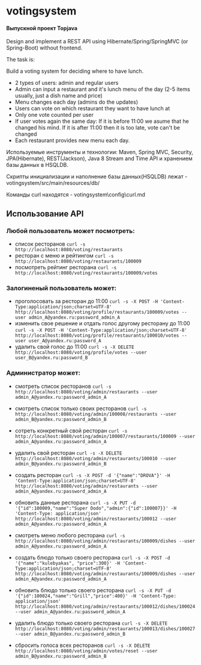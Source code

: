 # votingsystem

#### Выпускной проект Topjava
Design and implement a REST API using Hibernate/Spring/SpringMVC (or Spring-Boot) without frontend.

The task is:

Build a voting system for deciding where to have lunch.

- 2 types of users: admin and regular users
- Admin can input a restaurant and it's lunch menu of the day (2-5 items usually, just a dish name and price)
- Menu changes each day (admins do the updates)
- Users can vote on which restaurant they want to have lunch at
- Only one vote counted per user
- If user votes again the same day:
If it is before 11:00 we asume that he changed his mind.
If it is after 11:00 then it is too late, vote can't be changed
- Each restaurant provides new menu each day.


Используемые инструменты и технологии: Maven, Spring MVC, Security, JPA(Hibernate), REST(Jackson), Java 8 Stream and Time API и хранением базы данных в HSQLDB.

Скрипты инициализации и наполнение базы данных(HSQLDB) лежат -  votingsystem/src/main/resources/db/

Команды curl находятся - votingsystem\config\curl.md

## Использование API

### Любой пользователь может посмотреть:
- список ресторанов `curl -s http://localhost:8080/voting/restaurants`
- ресторан с меню и рейтингом `curl -s http://localhost:8080/voting/restaurants/100009`
- посмотреть рейтинг ресторана `curl -s http://localhost:8080/voting/restaurants/100009/votes`

### Залогиненый пользователь может:
- проголосовать за ресторан до 11:00  `curl -s -X POST -H 'Content-Type:application/json;charset=UTF-8' http://localhost:8080/voting/profile/restaurants/100009/votes --user admin_A@yandex.ru:password_admin_A`
- изменить свое решение и отдать голос другому ресторану до 11:00 `curl -s -X POST -H 'Content-Type:application/json;charset=UTF-8' http://localhost:8080/voting/profile/restaurants/100010/votes --user user_A@yandex.ru:password_A`
- удалить свой голос до 11:00 `curl -s -X DELETE http://localhost:8080/voting/profile/votes --user user_B@yandex.ru:password_B`

### Администратор может:
- смотреть список ресторанов `curl -s http://localhost:8080/voting/admin/restaurants --user admin_A@yandex.ru:password_admin_A`
- смотреть список только своих ресторанов `curl -s http://localhost:8080/voting/admin/100008/restaurants --user admin_B@yandex.ru:password_admin_B`
- сотреть конкретный свой ресторан `curl -s http://localhost:8080/voting/admin/100007/restaurants/100009 --user admin_A@yandex.ru:password_admin_A`
- удалить свой ресторан `curl -s -X DELETE http://localhost:8080/voting/admin/restaurants/100010 --user admin_B@yandex.ru:password_admin_B`
- создать ресторан `curl -s -X POST -d '{"name":"DROVA"}' -H 'Content-Type:application/json;charset=UTF-8' http://localhost:8080/voting/admin/restaurants --user admin_A@yandex.ru:password_admin_A`
- обновить данные ресторана `curl -s -X PUT -d '{"id":100009,"name":"Super Dodo","admin":{"id":100007}}' -H 'Content-Type: application/json' http://localhost:8080/voting/admin/restaurants/100012 --user admin_A@yandex.ru:password_admin_A`

- смотреть меню любого ресторана `curl -s http://localhost:8080/voting/admin/restaurants/100009/dishes --user admin_A@yandex.ru:password_admin_A`
- создать блюдо только своего ресторана `curl -s -X POST -d '{"name":"kulebyakas", "price":300}' -H 'Content-Type:application/json;charset=UTF-8' http://localhost:8080/voting/admin/restaurants/100009/dishes --user admin_A@yandex.ru:password_admin_A`
- обновить блюдо только своего ресторана `curl -s -X PUT -d '{"id":100024,"name":"Grill","price":400}' -H 'Content-Type: application/json' http://localhost:8080/voting/admin/restaurants/100012/dishes/100024 --user admin_A@yandex.ru:password_admin_A`
- удалить блюдо только своего ресторана `curl -s -X DELETE http://localhost:8080/voting/admin/restaurants/100013/dishes/100027 --user admin_B@yandex.ru:password_admin_B`

- сбросить голоса всех ресторанов `curl -s -X DELETE http://localhost:8080/voting/admin/votes/reset --user admin_B@yandex.ru:password_admin_B`


